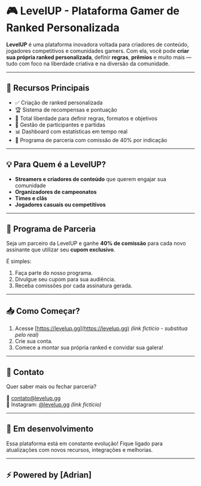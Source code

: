 # 🎮 LevelUP - Plataforma Gamer de Ranked Personalizada

**LevelUP** é uma plataforma inovadora voltada para criadores de conteúdo, jogadores competitivos e comunidades gamers. Com ela, você pode **criar sua própria ranked personalizada**, definir **regras**, **prêmios** e muito mais — tudo com foco na liberdade criativa e na diversão da comunidade.

---

## 🚀 Recursos Principais

- ✅ Criação de ranked personalizada
- 🏆 Sistema de recompensas e pontuação
- 🎨 Total liberdade para definir regras, formatos e objetivos
- 👥 Gestão de participantes e partidas
- 📊 Dashboard com estatísticas em tempo real
- 💸 Programa de parceria com comissão de 40% por indicação

---

## 💡 Para Quem é a LevelUP?

- **Streamers e criadores de conteúdo** que querem engajar sua comunidade
- **Organizadores de campeonatos**
- **Times e clãs**
- **Jogadores casuais ou competitivos**

---

## 🤝 Programa de Parceria

Seja um parceiro da LevelUP e ganhe **40% de comissão** para cada novo assinante que utilizar seu **cupom exclusivo**.

É simples:
1. Faça parte do nosso programa.
2. Divulgue seu cupom para sua audiência.
3. Receba comissões por cada assinatura gerada.

---

## 📥 Como Começar?

1. Acesse [https://levelup.gg](https://levelup.gg) *(link fictício - substitua pelo real)*
2. Crie sua conta.
3. Comece a montar sua própria ranked e convidar sua galera!

---

## 📩 Contato

Quer saber mais ou fechar parceria?

📧 contato@levelup.gg  
📱 Instagram: [@levelup.gg](https://instagram.com/levelup.gg) *(link fictício)*  


---

## 🧪 Em desenvolvimento

Essa plataforma está em constante evolução! Fique ligado para atualizações com novos recursos, integrações e melhorias.

---

## ⚡ Powered by [Adrian]
